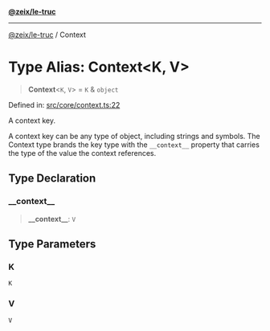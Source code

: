 [**@zeix/le-truc**](../README.md)

***

[@zeix/le-truc](../globals.md) / Context

# Type Alias: Context\<K, V\>

> **Context**\<`K`, `V`\> = `K` & `object`

Defined in: [src/core/context.ts:22](https://github.com/zeixcom/ui-element/blob/824b5fcbd5a33ce95b6c2a43bfe0cce0fd18afb8/src/core/context.ts#L22)

A context key.

A context key can be any type of object, including strings and symbols. The
 Context type brands the key type with the `__context__` property that
carries the type of the value the context references.

## Type Declaration

### \_\_context\_\_

> **\_\_context\_\_**: `V`

## Type Parameters

### K

`K`

### V

`V`
